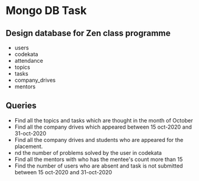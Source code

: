 # Mongo DB Task

## Design database for Zen class programme
- users
- codekata
- attendance
- topics
- tasks
- company_drives
- mentors

## Queries
- Find all the topics and tasks which are thought in the month of October
- Find all the company drives which appeared between 15 oct-2020 and 31-oct-2020
- Find all the company drives and students who are appeared for the placement.
- nd the number of problems solved by the user in codekata
- Find all the mentors with who has the mentee's count more than 15
- Find the number of users who are absent and task is not submitted  between 15 oct-2020 and 31-oct-2020
